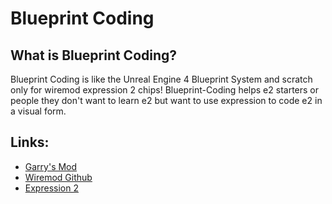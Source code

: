 # Blueprint Coding

## What is Blueprint Coding?
Blueprint Coding is like the Unreal Engine 4 Blueprint System and scratch only for wiremod expression 2 chips! Blueprint-Coding helps e2 starters or people they don't want to learn e2 but want to use expression to code e2 in a visual form.

## Links:
* [Garry's Mod](https://garrysmod.com/)
* [Wiremod Github](https://github.com/wiremod/wire/)
* [Expression 2](https://web.archive.org/web/20160324212757/http://wiki.wiremod.com/wiki/Expression_2)

